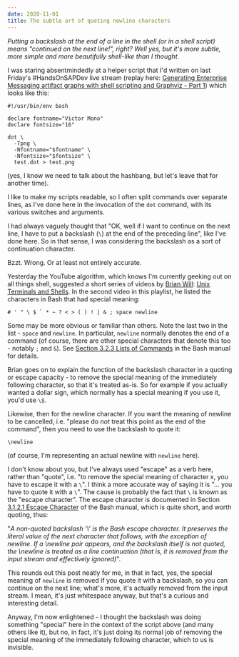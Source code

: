 ```yaml
---
date: 2020-11-01
title: The subtle art of quoting newline characters
---
```


_Putting a backslash at the end of a line in the shell (or in a shell script) means "continued on the next line!", right? Well yes, but it's more subtle, more simple and more beautifully shell-like than I thought._

I was staring absentmindedly at a helper script that I'd written on last Friday's #HandsOnSAPDev live stream (replay here: [Generating Enterprise Messaging artifact graphs with shell scripting and Graphviz - Part 1](https://www.youtube.com/watch?v=E9Ha0tnXGS4)) which looks like this:

```shell
#!/usr/bin/env bash

declare fontname="Victor Mono"
declare fontsize="16"

dot \
  -Tpng \
  -Nfontname="$fontname" \
  -Nfontsize="$fontsize" \
  test.dot > test.png
```

(yes, I know we need to talk about the hashbang, but let's leave that for another time).

I like to make my scripts readable, so I often split commands over separate lines, as I've done here in the invocation of the `dot` command, with its various switches and arguments.

I had always vaguely thought that "OK, well if I want to continue on the next line, I have to put a backslash (`\`) at the end of the preceding line", like I've done here. So in that sense, I was considering the backslash as a sort of continuation character.

Bzzt. Wrong. Or at least not entirely accurate.

Yesterday the YouTube algorithm, which knows I'm currently geeking out on all things shell, suggested a short series of videos by [Brian Will](https://www.youtube.com/channel/UCseUQK4kC3x2x543nHtGpzw): [Unix Terminals and Shells](https://www.youtube.com/playlist?list=PLFAC320731F539902). In the second video in this playlist, he listed the characters in Bash that had special meaning:

```
# ' " \ $ ` * ~ ? < > ( ) ! | & ; space newline
```

Some may be more obvious or familiar than others. Note the last two in the list - `space` and `newline`. In particular, `newline` normally denotes the end of a command (of course, there are other special characters that denote this too - notably `;` and `&`). See [Section 3.2.3 Lists of Commands](https://www.gnu.org/software/bash/manual/bash.html#Lists) in the Bash manual for details.

Brian goes on to explain the function of the backslash character in a quoting or escape capacity - to remove the special meaning of the immediately following character, so that it's treated as-is. So for example if you actually wanted a dollar sign, which normally has a special meaning if you use it, you'd use `\$`.

Likewise, then for the newline character. If you want the meaning of newline to be cancelled, i.e. "please do _not_ treat this point as the end of the command", then you need to use the backslash to quote it:

```
\newline
```

(of course, I'm representing an actual newline with `newline` here).

I don't know about you, but I've always used "escape" as a verb here, rather than "quote", i.e. "to remove the special meaning of character x, you have to escape it with a `\`". I think a more accurate way of saying it is "... you have to quote it with a `\`". The cause is probably the fact that `\` is known as the "escape character". The escape character is documented in Section [3.1.2.1 Escape Character](https://www.gnu.org/software/bash/manual/bash.html#Escape-Character) of the Bash manual, which is quite short, and worth quoting, thus:

"_A non-quoted backslash ‘\’ is the Bash escape character. It preserves the literal value of the next character that follows, with the exception of newline. If a \newline pair appears, and the backslash itself is not quoted, the \newline is treated as a line continuation (that is, it is removed from the input stream and effectively ignored)_".

This rounds out this post neatly for me, in that in fact, yes, the special meaning of `newline` is removed if you quote it with a backslash, so you can continue on the next line; what's more, it's actually removed from the input stream. I mean, it's just whitespace anyway, but that's a curious and interesting detail.

Anyway, I'm now enlightened - I thought the backslash was doing something "special" here in the context of the script above (and many others like it), but no, in fact, it's just doing its normal job of removing the special meaning of the immediately following character, which to us is invisible.
